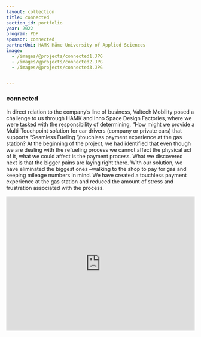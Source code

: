 ```yaml
---
layout: collection
title: connected
section_id: portfolio
year: 2022
program: PDP
sponsor: connected
partnerUni: HAMK Häme University of Applied Sciences
image:
  - /images/@projects/connected1.JPG
  - /images/@projects/connected2.JPG
  - /images/@projects/connected3.JPG


---
```


### **connected** 

In direct relation to the company’s line of business, Valtech Mobility posed a challenge to us through HAMK and Inno Space Design Factories, where we were tasked with the responsibility of determining, “How might we provide a Multi-Touchpoint solution for car drivers (company or private cars) that supports “Seamless Fueling “/touchless payment experience at the gas station?
At the beginning of the project, we had identified that even though we are dealing with the refueling process we cannot affect the physical act of it, what we could affect is the payment process. What we discovered next is that the bigger pains are laying right there. With our solution, we have eliminated the biggest ones –walking to the shop to pay for gas and keeping mileage numbers in mind. We have created a touchless payment experience at the gas station and reduced the amount of stress and frustration associated with the process.

<iframe src="https://player.vimeo.com/video/733930519" width="100%" height="360" frameborder="0" allow="autoplay; fullscreen" allowfullscreen></iframe>
